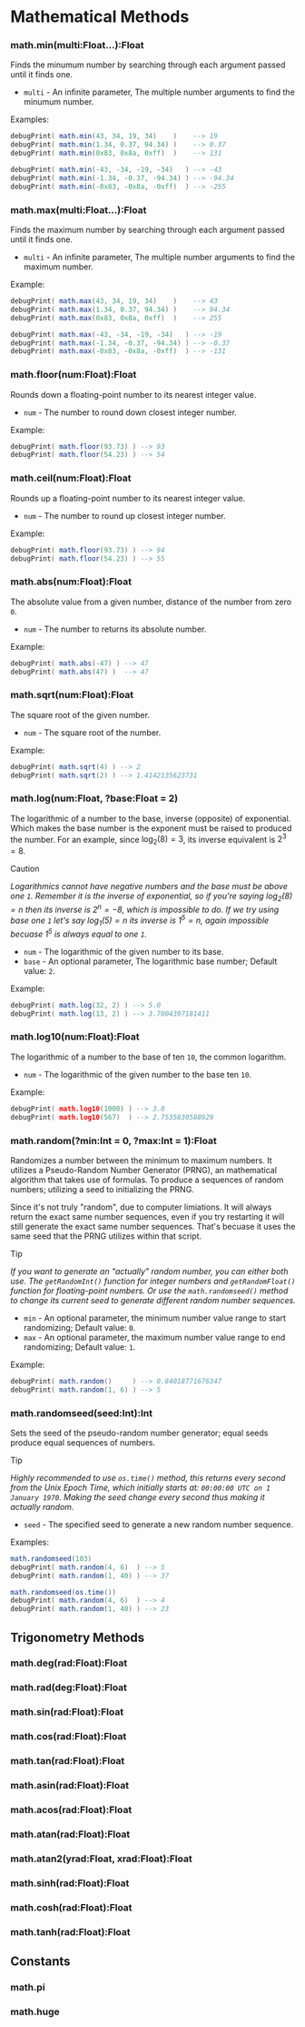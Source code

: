 # Mathematical Methods
### math.min(multi:Float...):Float
Finds the minumum number by searching through each argument passed until it finds one.

- `multi` - An infinite parameter, The multiple number arguments to find the minumum number.

Examples:
```lua
debugPrint( math.min(43, 34, 19, 34)    )    --> 19
debugPrint( math.min(1.34, 0.37, 94.34) )    --> 0.37
debugPrint( math.min(0x83, 0x8a, 0xff)  )    --> 131
```
```lua
debugPrint( math.min(-43, -34, -19, -34)   ) --> -43
debugPrint( math.min(-1.34, -0.37, -94.34) ) --> -94.34
debugPrint( math.min(-0x83, -0x8a, -0xff)  ) --> -255
```

### math.max(multi:Float...):Float
Finds the maximum number by searching through each argument passed until it finds one.

- `multi` - An infinite parameter, The multiple number arguments to find the maximum number.

Example:
```lua
debugPrint( math.max(43, 34, 19, 34)    )    --> 43
debugPrint( math.max(1.34, 0.37, 94.34) )    --> 94.34
debugPrint( math.max(0x83, 0x8a, 0xff)  )    --> 255
```
```lua
debugPrint( math.max(-43, -34, -19, -34)   ) --> -19
debugPrint( math.max(-1.34, -0.37, -94.34) ) --> -0.37
debugPrint( math.max(-0x83, -0x8a, -0xff)  ) --> -131
```

### math.floor(num:Float):Float
Rounds down a floating-point number to its nearest integer value.

- `num` - The number to round down closest integer number.

Example:
```lua
debugPrint( math.floor(93.73) ) --> 93
debugPrint( math.floor(54.23) ) --> 54
```

### math.ceil(num:Float):Float
Rounds up a floating-point number to its nearest integer value.

- `num` - The number to round up closest integer number.

Example:
```lua
debugPrint( math.floor(93.73) ) --> 94
debugPrint( math.floor(54.23) ) --> 55
```

### math.abs(num:Float):Float
The absolute value from a given number, distance of the number from zero `0`.

- `num` - The number to returns its absolute number.

Example:
```lua
debugPrint( math.abs(-47) ) --> 47
debugPrint( math.abs(47) )  --> 47
```

### math.sqrt(num:Float):Float
The square root of the given number.

- `num` - The square root of the number.

Example:
```lua
debugPrint( math.sqrt(4) ) --> 2
debugPrint( math.sqrt(2) ) --> 1.4142135623731
```

### math.log(num:Float, ?base:Float = 2)
The logarithmic of a number to the base, inverse (opposite) of exponential. Which makes the base number is the exponent must be raised to produced the number. For an example, since $\log_{2}(8)=3$, its inverse equivalent is $2^3=8$.

> [!CAUTION]
> _Logarithmics cannot have negative numbers and the base must be above one `1`. Remember it is the inverse of exponential, so if you're saying $\log_{2}(8)=n$ then its inverse is $2^n=-8$, which is impossible to do. If we try using base one `1` let's say $\log_{1}(5)=n$ its inverse is $1^5=n$, again impossible becuase $1^5$ is always equal to one `1`._

- `num` - The logarithmic of the given number to its base.
- `base` - An optional parameter, The logarithmic base number; Default value: `2`.

Example:
```lua
debugPrint( math.log(32, 2) ) --> 5.0
debugPrint( math.log(13, 2) ) --> 3.7004397181411
```

### math.log10(num:Float):Float
The logarithmic of a number to the base of ten `10`, the common logarithm.

- `num` - The logarithmic of the given number to the base ten `10`.

Example:
```lua
debugPrint( math.log10(1000) ) --> 3.0
debugPrint( math.log10(567)  ) --> 2.7535830588929
```

### math.random(?min:Int = 0, ?max:Int = 1):Float
Randomizes a number between the minimum to maximum numbers. It utilizes a Pseudo-Random Number Generator (PRNG), an mathematical algorithm that takes use of formulas. To produce a sequences of random numbers; utilizing a seed to initializing the PRNG. 

Since it's not truly "random", due to computer limiations. It will always return the exact same number sequences, even if you try restarting it will still generate the exact same number sequences. That's becuase it uses the same seed that the PRNG utilizes within that script.

> [!TIP]
> _If you want to generate an "actually" random number, you can either both use. The `getRandomInt()` function for integer numbers and `getRandomFloat()` function for floating-point numbers. Or use the `math.randomseed()` method to change its current seed to generate different random number sequences._

- `min` - An optional parameter, the minimum number value range to start randomizing; Default value: `0`.
- `max` - An optional parameter, the maximum number value range to end randomizing; Default value: `1`.

Example:
```lua
debugPrint( math.random()     ) --> 0.84018771676347
debugPrint( math.random(1, 6) ) --> 5
```

### math.randomseed(seed:Int):Int
Sets the seed of the pseudo-random number generator; equal seeds produce equal sequences of numbers.

> [!TIP]
> _Highly recommended to use `os.time()` method, this returns every second from the Unix Epoch Time, which initially starts at: `00:00:00 UTC on 1 January 1970`. Making the seed change every second thus making it actually random._

- `seed` - The specified seed to generate a new random number sequence.

Examples:
```lua
math.randomseed(103)
debugPrint( math.random(4, 6)  ) --> 5
debugPrint( math.random(1, 40) ) --> 37
```
```lua
math.randomseed(os.time())
debugPrint( math.random(4, 6)  ) --> 4
debugPrint( math.random(1, 40) ) --> 23
```

## Trigonometry Methods
### math.deg(rad:Float):Float


### math.rad(deg:Float):Float
### math.sin(rad:Float):Float
### math.cos(rad:Float):Float
### math.tan(rad:Float):Float
### math.asin(rad:Float):Float
### math.acos(rad:Float):Float
### math.atan(rad:Float):Float
### math.atan2(yrad:Float, xrad:Float):Float
### math.sinh(rad:Float):Float
### math.cosh(rad:Float):Float
### math.tanh(rad:Float):Float

## Constants
### math.pi
### math.huge